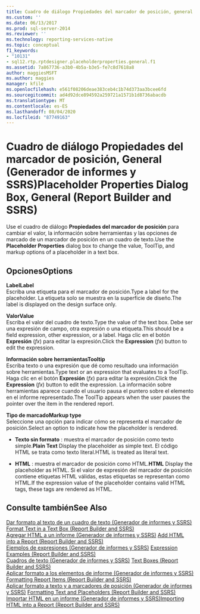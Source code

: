 ```yaml
---
title: Cuadro de diálogo Propiedades del marcador de posición, general (Generador de informes y SSRS) | Microsoft Docs
ms.custom: ''
ms.date: 06/13/2017
ms.prod: sql-server-2014
ms.reviewer: ''
ms.technology: reporting-services-native
ms.topic: conceptual
f1_keywords:
- "10131"
- sql12.rtp.rptdesigner.placeholderproperties.general.f1
ms.assetid: 7a867736-a3b0-4b5a-b3e5-fe7c8d7618a8
author: maggiesMSFT
ms.author: maggies
manager: kfile
ms.openlocfilehash: e561f08206deae383ceb4c1b74d373aa3bcee6fd
ms.sourcegitcommit: ad4d92dce894592a259721a1571b1d8736abacdb
ms.translationtype: MT
ms.contentlocale: es-ES
ms.lasthandoff: 08/04/2020
ms.locfileid: "87749163"
---
```

# <a name="placeholder-properties-dialog-box-general-report-builder-and-ssrs"></a><span data-ttu-id="63277-102">Cuadro de diálogo Propiedades del marcador de posición, General (Generador de informes y SSRS)</span><span class="sxs-lookup"><span data-stu-id="63277-102">Placeholder Properties Dialog Box, General (Report Builder and SSRS)</span></span>
  <span data-ttu-id="63277-103">Use el cuadro de diálogo **Propiedades del marcador de posición** para cambiar el valor, la información sobre herramientas y las opciones de marcado de un marcador de posición en un cuadro de texto.</span><span class="sxs-lookup"><span data-stu-id="63277-103">Use the **Placeholder Properties** dialog box to change the value, ToolTip, and markup options of a placeholder in a text box.</span></span>  
  
## <a name="options"></a><span data-ttu-id="63277-104">Opciones</span><span class="sxs-lookup"><span data-stu-id="63277-104">Options</span></span>  
 <span data-ttu-id="63277-105">**Label**</span><span class="sxs-lookup"><span data-stu-id="63277-105">**Label**</span></span>  
 <span data-ttu-id="63277-106">Escriba una etiqueta para el marcador de posición.</span><span class="sxs-lookup"><span data-stu-id="63277-106">Type a label for the placeholder.</span></span> <span data-ttu-id="63277-107">La etiqueta solo se muestra en la superficie de diseño.</span><span class="sxs-lookup"><span data-stu-id="63277-107">The label is displayed on the design surface only.</span></span>  
  
 <span data-ttu-id="63277-108">**Valor**</span><span class="sxs-lookup"><span data-stu-id="63277-108">**Value**</span></span>  
 <span data-ttu-id="63277-109">Escriba el valor del cuadro de texto.</span><span class="sxs-lookup"><span data-stu-id="63277-109">Type the value of the text box.</span></span> <span data-ttu-id="63277-110">Debe ser una expresión de campo, otra expresión o una etiqueta.</span><span class="sxs-lookup"><span data-stu-id="63277-110">This should be a field expression, other expression, or a label.</span></span> <span data-ttu-id="63277-111">Haga clic en el botón **Expresión** (*fx*) para editar la expresión.</span><span class="sxs-lookup"><span data-stu-id="63277-111">Click the **Expression** (*fx*) button to edit the expression.</span></span>  
  
 <span data-ttu-id="63277-112">**Información sobre herramientas**</span><span class="sxs-lookup"><span data-stu-id="63277-112">**Tooltip**</span></span>  
 <span data-ttu-id="63277-113">Escriba texto o una expresión que dé como resultado una información sobre herramientas.</span><span class="sxs-lookup"><span data-stu-id="63277-113">Type text or an expression that evaluates to a ToolTip.</span></span> <span data-ttu-id="63277-114">Haga clic en el botón **Expresión** (*fx*) para editar la expresión.</span><span class="sxs-lookup"><span data-stu-id="63277-114">Click the **Expression** (*fx*) button to edit the expression.</span></span> <span data-ttu-id="63277-115">La información sobre herramientas aparece cuando el usuario pausa el puntero sobre el elemento en el informe representado.</span><span class="sxs-lookup"><span data-stu-id="63277-115">The ToolTip appears when the user pauses the pointer over the item in the rendered report.</span></span>  
  
 <span data-ttu-id="63277-116">**Tipo de marcado**</span><span class="sxs-lookup"><span data-stu-id="63277-116">**Markup type**</span></span>  
 <span data-ttu-id="63277-117">Seleccione una opción para indicar cómo se representa el marcador de posición.</span><span class="sxs-lookup"><span data-stu-id="63277-117">Select an option to indicate how the placeholder is rendered.</span></span>  
  
-   <span data-ttu-id="63277-118">**Texto sin formato** : muestra el marcador de posición como texto simple.</span><span class="sxs-lookup"><span data-stu-id="63277-118">**Plain Text** Display the placeholder as simple text.</span></span> <span data-ttu-id="63277-119">El código HTML se trata como texto literal.</span><span class="sxs-lookup"><span data-stu-id="63277-119">HTML is treated as literal text.</span></span>  
  
-   <span data-ttu-id="63277-120">**HTML**  : muestra el marcador de posición como HTML.</span><span class="sxs-lookup"><span data-stu-id="63277-120">**HTML**  Display the placeholder as HTML.</span></span> <span data-ttu-id="63277-121">Si el valor de expresión del marcador de posición contiene etiquetas HTML válidas, estas etiquetas se representan como HTML.</span><span class="sxs-lookup"><span data-stu-id="63277-121">If the expression value of the placeholder contains valid HTML tags, these tags are rendered as HTML.</span></span>  
  
## <a name="see-also"></a><span data-ttu-id="63277-122">Consulte también</span><span class="sxs-lookup"><span data-stu-id="63277-122">See Also</span></span>  
 <span data-ttu-id="63277-123">[Dar formato al texto de un cuadro de texto &#40;Generador de informes y SSRS&#41;](report-design/format-text-in-a-text-box-report-builder-and-ssrs.md) </span><span class="sxs-lookup"><span data-stu-id="63277-123">[Format Text in a Text Box &#40;Report Builder and SSRS&#41;](report-design/format-text-in-a-text-box-report-builder-and-ssrs.md) </span></span>  
 <span data-ttu-id="63277-124">[Agregar HTML a un informe &#40;Generador de informes y SSRS&#41;](report-design/add-html-into-a-report-report-builder-and-ssrs.md) </span><span class="sxs-lookup"><span data-stu-id="63277-124">[Add HTML into a Report &#40;Report Builder and SSRS&#41;](report-design/add-html-into-a-report-report-builder-and-ssrs.md) </span></span>  
 <span data-ttu-id="63277-125">[Ejemplos de expresiones &#40;Generador de informes y SSRS&#41;](report-design/expression-examples-report-builder-and-ssrs.md) </span><span class="sxs-lookup"><span data-stu-id="63277-125">[Expression Examples &#40;Report Builder and SSRS&#41;](report-design/expression-examples-report-builder-and-ssrs.md) </span></span>  
 <span data-ttu-id="63277-126">[Cuadros de texto &#40;Generador de informes y SSRS&#41;](report-design/text-boxes-report-builder-and-ssrs.md) </span><span class="sxs-lookup"><span data-stu-id="63277-126">[Text Boxes &#40;Report Builder and SSRS&#41;](report-design/text-boxes-report-builder-and-ssrs.md) </span></span>  
 <span data-ttu-id="63277-127">[Aplicar formato a los elementos de informe &#40;Generador de informes y SSRS&#41;](report-design/formatting-report-items-report-builder-and-ssrs.md) </span><span class="sxs-lookup"><span data-stu-id="63277-127">[Formatting Report Items &#40;Report Builder and SSRS&#41;](report-design/formatting-report-items-report-builder-and-ssrs.md) </span></span>  
 <span data-ttu-id="63277-128">[Aplicar formato a texto y a marcadores de posición &#40;Generador de informes y SSRS&#41;](report-design/formatting-text-and-placeholders-report-builder-and-ssrs.md) </span><span class="sxs-lookup"><span data-stu-id="63277-128">[Formatting Text and Placeholders &#40;Report Builder and SSRS&#41;](report-design/formatting-text-and-placeholders-report-builder-and-ssrs.md) </span></span>  
 [<span data-ttu-id="63277-129">Importar HTML en un informe &#40;Generador de informes y SSRS&#41;</span><span class="sxs-lookup"><span data-stu-id="63277-129">Importing HTML into a Report &#40;Report Builder and SSRS&#41;</span></span>](report-design/importing-html-into-a-report-report-builder-and-ssrs.md)  
  
  
